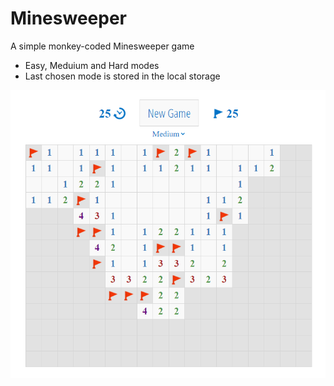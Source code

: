 # Minesweeper
A simple monkey-coded Minesweeper game
* Easy, Meduium and Hard modes
* Last chosen mode is stored in the local storage

![Minesweeper game screenshot](./images/screenshot.png)
